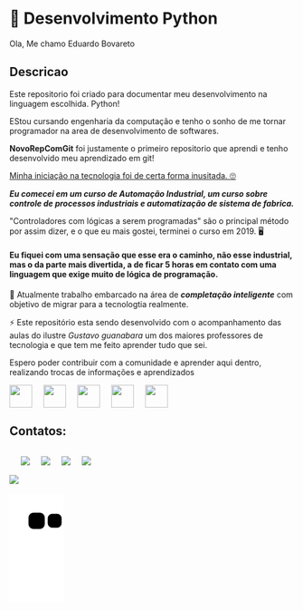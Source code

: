 # 🚀 Desenvolvimento Python

Ola, Me chamo Eduardo Bovareto

## Descricao

Este repositorio foi criado para documentar meu desenvolvimento na linguagem escolhida. Python!

EStou cursando engenharia da computação e tenho o sonho de me tornar programador na area de desenvolvimento de softwares.

**NovoRepComGit** foi justamente o primeiro repositorio que aprendi e tenho desenvolvido meu aprendizado em git!

<ins>Minha iniciação na tecnologia foi de certa forma inusitada. 🙄</ins>

***Eu comecei em um curso de Automação Industrial, um curso sobre controle de processos industriais e automatização de sistema de fabrica.***

 "Controladores com lógicas a serem programadas" são o principal método por assim dizer, e o que eu mais gostei, terminei o curso em 2019. 🖥️
<br>

#### Eu fiquei com uma sensação que esse era o caminho, não esse industrial, mas o da parte mais divertida, a de ficar 5 horas em contato com uma linguagem que exige muito de  lógica de programação.

🌱 Atualmente trabalho embarcado na área de ***completação inteligente***  com objetivo de migrar para a tecnologtia realmente.

⚡ Este repositório esta sendo desenvolvido com o acompanhamento das aulas do ilustre _Gustavo guanabara_ um dos maiores professores de tecnologia e que tem me feito aprender tudo que sei.

Espero poder contribuir com a comunidade e aprender aqui dentro, realizando trocas de informações e aprendizados


<div style="display: flex; gap: 20px; align-items: center;">

<img src="https://cdn.jsdelivr.net/gh/devicons/devicon@latest/icons/linux/linux-original.svg" width="40" height="40" />


<img src="https://cdn.jsdelivr.net/gh/devicons/devicon@latest/icons/linuxmint/linuxmint-original.svg" width="40" height="40"/>
          
<img src="https://cdn.jsdelivr.net/gh/devicons/devicon@latest/icons/python/python-original-wordmark.svg" width="40" height="40" />
          
<img src="https://cdn.jsdelivr.net/gh/devicons/devicon@latest/icons/git/git-original-wordmark.svg" width="40" height="40"/>
          
  <img src="https://cdn.jsdelivr.net/gh/devicons/devicon@latest/icons/github/github-original-wordmark.svg" width="40" height="40">
</div>

## Contatos:

<div style="display: flex; gap: 20px; align-items: center;">
<br>

<a href="https://pt.stackoverflow.com/users/215008/eduardo-bovareto" target="_blank"><img loading="lazy" src="https://img.shields.io/badge/Stack_Overflow-FE7A16?style=for-the-badge&logo=stack-overflow&logoColor=white" target="_blank"></a>

<a href="https://www.linkedin.com/in/eduardobovaretoms/" target="_blank"><img loading="lazy" src="https://img.shields.io/badge/LinkedIn-0077B5?style=for-the-badge&logo=linkedin&logoColor=white" target="_blank"></a>

<a href = "https://www.instagram.com/eduardo_bovareto/i"><img loading="lazy" src="https://img.shields.io/badge/-Instagram-%23E4405F?style=for-the-badge&logo=instagram&logoColor=white" target="_blank"></a>


<a href="https://www.linkedin.com/in/seu-usuário-linkedln-aqui" target="_blank"><img loading="lazy" src="https://img.shields.io/badge/-LinkedIn-%230077B5?style=for-the-badge&logo=linkedin&logoColor=white" target="_blank"></a>   
</div>


<div>
<a href="https://github.com/EduardoBovareto">
<img loading="lazy" height="180em" src="https://github-readme-stats.vercel.app/api/top-langs/?username=EduardoBovareto&layout=compact&langs_count=7&theme=dracula"/>
</div>

![Snake animation](https://github.com/EduardoBovareto/EduardoBovareto/blob/output/github-contribution-grid-snake.svg)
